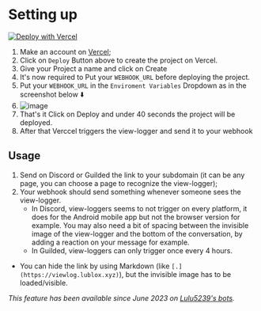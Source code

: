 # Setting up

[![Deploy with Vercel](https://vercel.com/button)](https://vercel.com/new/clone?repository-url=https%3A%2F%2Fgithub.com%2Flulu5239%2Fview-loggers&env=WEBHOOK_URL&envDescription=Paste%20your%20Discord%2FGuilded%20Webhook%20URL)

1. Make an account on [Vercel](https://vercel.com/);
2. Click on `Deploy` Button above to create the project on Vercel.
3. Give your Project a name and click on Create
4. It's now required to Put your `WEBHOOK_URL` before deploying the project.
5. Put your `WEBHOOK_URL` in the `Enviroment Variables` Dropdown as in the screenshot below ⬇️
6. ![image](https://github.com/Zaid-maker/view-loggers/assets/53424436/b0f1dbb6-304c-4719-a4e6-2adbba8a67ba)
7. That's it Click on Deploy and under 40 seconds the project will be deployed.
8. After that Verccel triggers the view-logger and send it to your webhook


## Usage

1. Send on Discord or Guilded the link to your subdomain (it can be any page, you can choose a page to recognize the view-logger);
2. Your webhook should send something whenever someone sees the view-logger.
   * In Discord, view-loggers seems to not trigger on every platform, it does for the Android mobile app but not the browser version for example. You may also need a bit of spacing between the invisible image of the view-logger and the bottom of the conversation, by adding a reaction on your message for example.
   * In Guilded, view-loggers can only trigger once every 4 hours.

* You can hide the link by using Markdown (like `[.](https://viewlog.lublox.xyz)`), but the invisible image has to be loaded/visible.

*This feature has been available since June 2023 on [Lulu5239's bots](https://discord.com/api/oauth2/authorize?client_id=760184483659251753&permissions=0&scope=applications.commands%20bot).*
